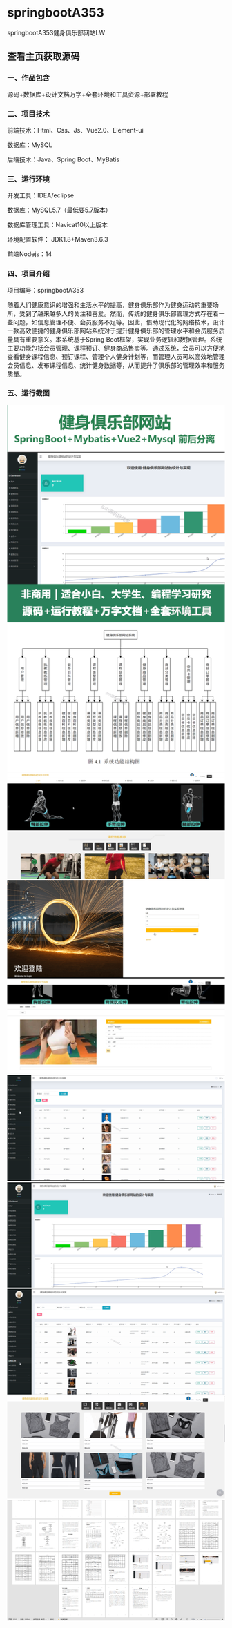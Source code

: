 # springbootA353
springbootA353健身俱乐部网站LW
 
## 查看主页获取源码


### 一、作品包含

源码+数据库+设计文档万字+全套环境和工具资源+部署教程

### 二、项目技术

前端技术：Html、Css、Js、Vue2.0、Element-ui

数据库：MySQL

后端技术：Java、Spring Boot、MyBatis

  

### 三、运行环境

开发工具：IDEA/eclipse

数据库：MySQL5.7（最低要5.7版本）

数据库管理工具：Navicat10以上版本

环境配置软件： JDK1.8+Maven3.6.3

前端Nodejs：14


### 四、项目介绍
项目编号：springbootA353


随着人们健康意识的增强和生活水平的提高，健身俱乐部作为健身运动的重要场所，受到了越来越多人的关注和喜爱。然而，传统的健身俱乐部管理方式存在着一些问题，如信息管理不便、会员服务不足等。因此，借助现代化的网络技术，设计一款高效便捷的健身俱乐部网站系统对于提升健身俱乐部的管理水平和会员服务质量具有重要意义。本系统基于Spring Boot框架，实现业务逻辑和数据管理。系统主要功能包括会员管理、课程预订、健身商品售卖等。通过系统，会员可以方便地查看健身课程信息、预订课程、管理个人健身计划等，而管理人员可以高效地管理会员信息、发布课程信息、统计健身数据等，从而提升了俱乐部的管理效率和服务质量。


### 五、运行截图

![cover.png](./cover.png)
![1.png](./1.png)
![2.png](./2.png)
![3.png](./3.png)
![4.png](./4.png)
![5.png](./5.png)
![6.png](./6.png)
![7.png](./7.png)
![8.png](./8.png)
![9.png](./9.png)





  
